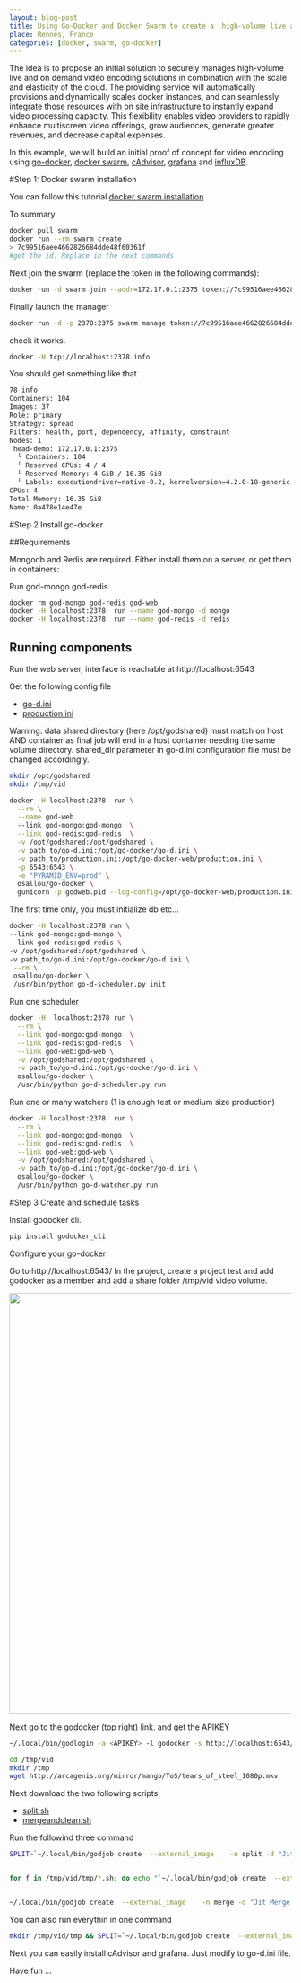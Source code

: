 ```yaml
---
layout: blog-post
title: Using Go-Docker and Docker Swarm to create a  high-volume live and on demand video encoding solutions
place: Rennes, France
categories: [docker, swarm, go-docker]
---
```


The idea is to propose an initial solution to securely manages high-volume live and on demand video encoding solutions in
combination with the scale and elasticity of the cloud. The providing service will automatically provisions and dynamically scales docker instances, and can seamlessly integrate those resources with on site infrastructure to instantly expand video processing capacity. This flexibility enables video providers to rapidly enhance multiscreen video offerings, grow audiences, generate greater revenues, and decrease capital expenses.

<!--more-->

In this example, we will build an initial proof of concept for video encoding using [go-docker](http://www.genouest.org/godocker/), [docker swarm](https://docs.docker.com/swarm/), [cAdvisor](https://github.com/google/cadvisor), [grafana](http://grafana.org/) and [influxDB](https://influxdb.com/). 

#Step 1: Docker swarm installation

You can follow this tutorial
[docker swarm installation](https://docs.docker.com/swarm/install-manual/)

To summary

```bash
docker pull swarm
docker run --rm swarm create
> 7c99516aee4662826684dde48f60361f
#get the id. Replace in the next commands
```

Next join the swarm (replace the token in the following commands):

```bash
docker run -d swarm join --addr=172.17.0.1:2375 token://7c99516aee4662826684dde48f60361f
```

Finally launch the manager

```bash
docker run -d -p 2378:2375 swarm manage token://7c99516aee4662826684dde48f60361f
```

check it works. 

```bash
docker -H tcp://localhost:2378 info
```

You should get something like that

```bash
78 info
Containers: 104
Images: 37
Role: primary
Strategy: spread
Filters: health, port, dependency, affinity, constraint
Nodes: 1
 head-demo: 172.17.0.1:2375
  └ Containers: 104
  └ Reserved CPUs: 4 / 4
  └ Reserved Memory: 4 GiB / 16.35 GiB
  └ Labels: executiondriver=native-0.2, kernelversion=4.2.0-18-generic, operatingsystem=Ubuntu 15.10, storagedriver=overlay
CPUs: 4
Total Memory: 16.35 GiB
Name: 0a478e14e47e
```

#Step 2 Install go-docker


##Requirements

Mongodb and Redis are required. Either install them on a server, or get them in containers:

Run god-mongo god-redis. 


```bash
docker rm god-mongo god-redis god-web
docker -H localhost:2378  run --name god-mongo -d mongo
docker -H localhost:2378  run --name god-redis -d redis
```

## Running components
Run the web server, interface is reachable at http://localhost:6543

Get the following config file

- [go-d.ini](../../../docs/godocker/go-d.ini)
- [production.ini](../../../docs/godocker/production.ini)

Warning: data shared directory (here /opt/godshared) must match
on host AND container as final job will end in a host container needing the same volume directory.
shared_dir parameter in go-d.ini configuration file must be changed accordingly.


```bash
mkdir /opt/godshared
mkdir /tmp/vid
```

```bash
docker -H localhost:2378  run \
  --rm \
  --name god-web
  --link god-mongo:god-mongo  \
  --link god-redis:god-redis  \
  -v /opt/godshared:/opt/godshared \
  -v path_to/go-d.ini:/opt/go-docker/go-d.ini \
  -v path_to/production.ini:/opt/go-docker-web/production.ini \
  -p 6543:6543 \
  -e "PYRAMID_ENV=prod" \
  osallou/go-docker \
  gunicorn -p godweb.pid --log-config=/opt/go-docker-web/production.ini --paste /opt/go-docker-web/production.ini
```

The first time only, you must initialize db etc...

```bash
docker -H localhost:2378 run \
--link god-mongo:god-mongo \
--link god-redis:god-redis \
-v /opt/godshared:/opt/godshared \
-v path_to/go-d.ini:/opt/go-docker/go-d.ini \
 --rm \
 osallou/go-docker \
 /usr/bin/python go-d-scheduler.py init
```

Run one scheduler

```bash
docker -H  localhost:2378 run \
  --rm \
  --link god-mongo:god-mongo  \
  --link god-redis:god-redis  \
  --link god-web:god-web \
  -v /opt/godshared:/opt/godshared \
  -v path_to/go-d.ini:/opt/go-docker/go-d.ini \
  osallou/go-docker \
  /usr/bin/python go-d-scheduler.py run
```


Run one or many watchers (1 is enough test or medium size production)

```bash
docker -H localhost:2378  run \
  --rm \
  --link god-mongo:god-mongo  \
  --link god-redis:god-redis  \
  --link god-web:god-web \
  -v /opt/godshared:/opt/godshared \
  -v path_to/go-d.ini:/opt/go-docker/go-d.ini \
  osallou/go-docker \
  /usr/bin/python go-d-watcher.py run
```

#Step 3 Create and schedule tasks



Install godocker cli.
```bash
pip install godocker_cli
```

Configure your go-docker

Go to http://localhost:6543/
In the project, create a project test and add godocker as a member and add a share folder /tmp/vid video volume. 


<a href="../../../docs/godocker/image.png"><img src="../../../docs/godocker/image.png"  width="750" /></a>

Next go to the godocker (top right) link. 
and get the APIKEY


```bash
~/.local/bin/godlogin -a <APIKEY> -l godocker -s http://localhost:6543/ --no-certificate
```

```bash
cd /tmp/vid
mkdir /tmp
wget http://arcagenis.org/mirror/mango/ToS/tears_of_steel_1080p.mkv
```

Next download the two following scripts

- [split.sh](../../../docs/godocker/split.sh)
- [mergeandclean.sh](../../../docs/godocker/mergeandclean.sh)


Run the followind three command

```bash
SPLIT=`~/.local/bin/godjob create  --external_image    -n split -d "Jit Split"   -p test -i barais/ffmpeg -s split.sh | sed -r 's/Task added. Job id is //g'`


for f in /tmp/vid/tmp/*.sh; do echo "`~/.local/bin/godjob create  --external_image    -n encode -d "Jit Encode" -c 1 --parent "$SPLIT"  -p test -i barais/ffmpeg -s $f | sed -r 's/Task added. Job id is //g'`," >> /tmp/vid/tmp/listprocess  ; done && PROCESS=`cat  /tmp/vid/tmp/listprocess | tr -d '\n'`


~/.local/bin/godjob create  --external_image    -n merge -d "Jit Merge and Clean"  -c 1 --parent "${PROCESS-1}" -p test -i barais/ffmpeg -s mergeandclean.sh

```

You can also run everythin in one command

```bash
mkdir /tmp/vid/tmp && SPLIT=`~/.local/bin/godjob create  --external_image    -n split -d "Jit Split"   -p test -i barais/ffmpeg -s split.sh | sed -r 's/Task added. Job id is //g'` && for f in /tmp/vid/tmp/*.sh; do echo "`~/.local/bin/godjob create  --external_image    -n encode -d "Jit Encode" -c 1 --parent "$SPLIT"  -p test -i barais/ffmpeg -s $f | sed -r 's/Task added. Job id is //g'`," >> /tmp/vid/tmp/listprocess  ; done && PROCESS=`cat  /tmp/vid/tmp/listprocess | tr -d '\n'` ~/.local/bin/godjob create  --external_image    -n merge -d "Jit Merge and Clean"  -c 1 --parent "${PROCESS-1}" -p test -i barais/ffmpeg -s mergeandclean.sh
```



Next you can easily install cAdvisor and grafana. Just modify to go-d.ini file. 

Have fun ...

